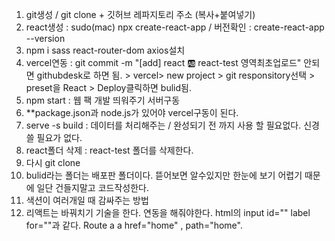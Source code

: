 1. git생성 / git clone + 깃허브 레파지토리 주소 (복사+붙여넣기)
2. react생성 : sudo(mac) npx create-react-app / 버전확인 : create-react-app --version
3. npm i sass react-router-dom axios설치
4. vercel연동 : git commit -m "[add] react :ab: react-test 영역최초업로드" 안되면 githubdesk로 하면 됨. >  vercel> new project > git responsitory선택 > preset을 React > Deploy클릭하면 bulid됨.
5. npm start : 웹 팩 개발 띄워주기 서버구동
6. **package.json과 node.js가 있어야 vercel구동이 된다.
7. serve -s build : 데이터를 처리해주는 / 완성되기 전 까지 사용 할 필요없다.  신경쓸 필요가 없다.
8. react폴더 삭제 : react-test 폴더를 삭제한다.
9. 다시 git clone
10. bulid라는 폴더는 배포판 폴더이다. 뜯어보면 알수있지만 한눈에 보기 어렵기 때문에 일단 건들지말고 코드작성한다.
11. <fragment>색션이 여러개일 때 감싸주는 방법</fragment>
12. 리액트는 바꿔치기 기술을 한다. 연동을 해줘야한다. html의 input id="" label for=""과 같다. Route a a href="home" , path="home".
